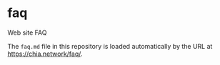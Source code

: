 # faq
Web site FAQ

The `faq.md` file in this repository is loaded automatically by the URL at https://chia.network/faq/.